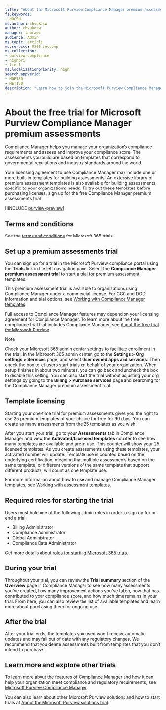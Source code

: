 ```yaml
---
title: "About the Microsoft Purview Compliance Manager premium assessment trial"
f1.keywords:
- NOCSH
ms.author: chvukosw
author: chvukosw
manager: laurawi
audience: Admin
ms.topic: article
ms.service: O365-seccomp
ms.collection: 
- purview-compliance
- highpri
- tier1
ms.localizationpriority: high
search.appverid: 
- MOE150
- MET150
description: "Learn how to join the Microsoft Purview Compliance Manager premium assessments free trial. Choose from over 300 templates for governmental regulations and industry standards with built-in control mapping to create the right assessments for your organization."
---
```


# About the free trial for Microsoft Purview Compliance Manager premium assessments

Compliance Manager helps you manage your organization’s compliance requirements and assess and improve your compliance score. The assessments you build are based on templates that correspond to governmental regulations and industry standards around the world.  

Your licensing agreement to use Compliance Manager may include one or more built-in templates for building assessments. An extensive library of premium assessment templates is also available for building assessments specific to your organization’s needs. To try out these templates before purchasing licenses, sign up for the free Compliance Manager premium assessments trial.

[!INCLUDE [purview-preview](../includes/purview-preview.md)]

## Terms and conditions

See the [terms and conditions](/legal/microsoft-365/microsoft-365-trial) for Microsoft 365 trials.

## Set up a premium assessments trial

You can sign up for a trial in the Microsoft Purview compliance portal using the **Trials** link in the left navigation pane. Select the **Compliance Manager premium assessment trial** to start a trial for premium assessment templates.

This premium assessment trial is available to organizations using Compliance Manager under a commercial license. For GCC and DOD information and trial options, see [Working with Compliance Manager templates](compliance-manager-templates.md).

Full access to Compliance Manager features may depend on your licensing agreement for Compliance Manager. To learn more about the free compliance trial that includes Compliance Manager, see [About the free trial for Microsoft Purview](compliance-easy-trials.md).

> [!NOTE]
> Check your Microsoft 365 admin center settings to facilitate enrollment in the trial. In the Microsoft 365 admin center, go to the **Settings > Org settings > Services** page, and select **User owned apps and services**. Then check the box to let users start trials on behalf of your organization. When setup finishes in about two minutes, you can go back and uncheck the box to disable this setting. You can also start the trial without adjusting your org settings by going to the **Billing > Purchase services** page and searching for the Compliance Manager premium assessment trial.

## Template licensing

Starting your one-time trial for premium assessments gives you the right to use 25 premium templates of your choice for free for 90 days. You can create as many assessments from the 25 templates as you wish.

After you start your trial, go to your **Assessments** tab in Compliance Manager and view the **Activated/Licensed templates** counter to see how many templates are available and are in use. This counter will show your 25 licensed templates. As you create assessments using these templates, your activated number will update. Template use is counted based on the underlying certification, meaning that multiple assessments based on the same template, or different versions of the same template that support different products, will count as one template use.

For more information about how to use and manage Compliance Manager templates, see [Working with assessment templates](compliance-manager-templates.md).

## Required roles for starting the trial

Users must hold one of the following admin roles in order to sign up for or end a trial:
- Billing Administrator
- Compliance Administrator
- Global Administrator
- Compliance Data Administrator

Get more details about [roles for starting Microsoft 365 trials](compliance-easy-trials-roles.md).

## During your trial

Throughout your trial, you can review the **Trial summary** section of the **Overview** page in Compliance Manager to see how many assessments you’ve created, how many improvement actions you’ve taken, how that has contributed to your compliance score, and how much time remains in your trial. From here, you can also review the list of available templates and learn more about purchasing them for ongoing use.

## After the trial

After your trial ends, the templates you used won't receive automatic updates and may fall out of date with any regulatory changes. We recommend that you delete assessments built from templates that you don’t intend to purchase.

## Learn more and explore other trials

To learn more about the features of Compliance Manager and how it can help your organization meet compliance and regulatory requirements, see [Microsoft Purview Compliance Manager](compliance-manager.md).  

You can also learn about other Microsoft Purview solutions and how to start trials at [About the Microsoft Purview solutions trial](compliance-easy-trials.md).
